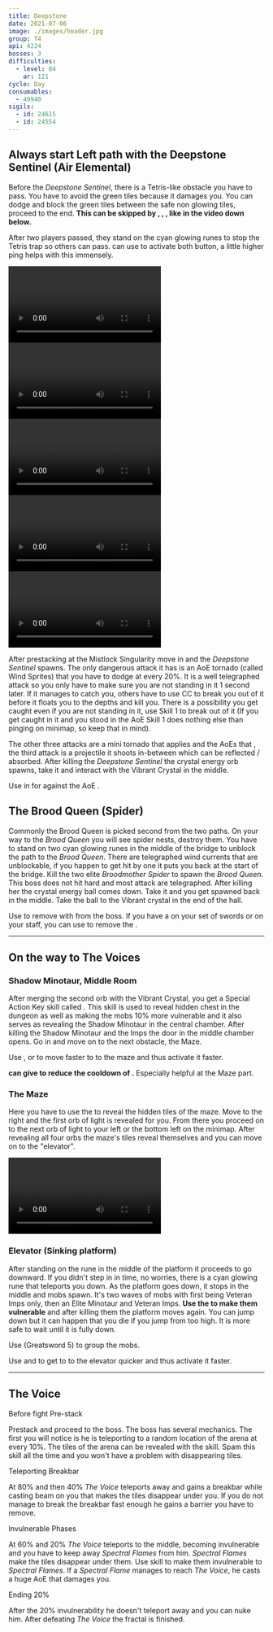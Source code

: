 ```yaml
---
title: Deepstone
date: 2021-07-06
image: ./images/header.jpg
group: T4
api: 4224
bosses: 3
difficulties:
  - level: 84
    ar: 121
cycle: Day
consumables:
  - 49940
sigils:
  - id: 24615
  - id: 24554
---
```


<Grid>
<GridItem sm="12">

## Always start Left path with the Deepstone Sentinel (Air Elemental)

</GridItem>

<GridItem sm="5">

Before the _Deepstone Sentinel_, there is a Tetris-like obstacle you have to pass. You have to avoid the green tiles because it damages you. You can dodge and block the green tiles between the safe non glowing tiles, proceed to the end. **This can be skipped by <Specialization name="Berserker"/>, <Specialization name="Soulbeast"/>, <Specialization name="Firebrand"/>, like in the video down below.**

After two players passed, they stand on the cyan glowing runes to stop the Tetris trap so others can pass. <Specialization name="Elementalist"/> can use <Skill name="Lightning flash"/> to activate both button, a little higher ping helps with this immensely.
</GridItem>

<GridItem sm="7">

<MDImage src="fractals/deepstone/images/maze.jpg" caption="The Tetris / Green Tiles"/>

</GridItem>

<GridItem sm="12">
<Tabs>
<Tab specialization="Guardian">
<Video title="Tetris skip" timestamp="189" youtube="MmJTsOhdQeo"/>
</Tab>

<Tab specialization="Soulbeast">
<Video title="Tetris skip" youtube="5x1KpI1unYg"/>
</Tab>

<Tab specialization="Berserker">
<Video title="Tetris skip" youtube="29qQ2xU1YHk"/>
</Tab>

<Tab specialization="Weaver">
<Video title="Tetris skip" youtube="Fy1rYx73keI"/>
</Tab>

<Tab specialization="Herald">
<Video title="Tetris skip" youtube="DlCSFn5VK18"/>
</Tab>
</Tabs>
</GridItem>

<GridItem sm="7">

After prestacking <Boon name="Might"/> at the Mistlock Singularity move in and the _Deepstone Sentinel_ spawns. The only dangerous attack it has is an AoE tornado (called Wind Sprites) that you have to dodge at every 20%. It is a well telegraphed attack so you only have to make sure you are not standing in it 1 second later. If it manages to catch you, others have to use CC to break you out of it before it floats you to the depths and kill you. There is a possibility you get caught even if you are not standing in it, use Skill 1 to break out of it (If you get caught in it and you stood in the AoE Skill 1 does nothing else than pinging on minimap, so keep that in mind).

The other three attacks are a mini tornado that applies <Condition name="Chilled"/> and the AoEs that <Control name="Daze"/>, the third attack is a projectile it shoots in-between which can be reflected / absorbed. After killing the _Deepstone Sentinel_ the crystal energy orb spawns, take it and interact with the Vibrant Crystal in the middle.
</GridItem>

<GridItem sm="5">
<Tabs>
<Tab specialization="Renegade">

Use <Skill name="Inspiring Reinforcement"/> in <Skill name="Legendary Dwarf Stance" disableText/> for <Boon name="Stability"/> against the AoE <Control name="Daze"/>.
</Tab>
</Tabs>

<MDImage src="fractals/deepstone/images/deepstone_sentinel.jpg" caption="The Deepstone Sentinel"/>

</GridItem>

<GridItem sm="12">

## The Brood Queen (Spider)

</GridItem>

<GridItem sm="8">

Commonly the Brood Queen is picked second from the two paths. On your way to the _Brood Queen_ you will see spider nests, destroy them. You have to stand on two cyan glowing runes in the middle of the bridge to unblock the path to the _Brood Queen_. There are telegraphed wind currents that are unblockable, if you happen to get hit by one it puts you back at the start of the bridge. Kill the two elite _Broodmother Spider_ to spawn the _Brood Queen_. This boss does not hit hard and most attack are telegraphed. After killing her the crystal energy ball comes down. Take it and you get spawned back in the middle. Take the ball to the Vibrant crystal in the end of the hall.
</GridItem>

<GridItem sm="4">
<Tabs>
<Tab specialization="Renegade">

Use <Skill name="Legendary Demon Stance"/> to remove <Boon name="Protection"/> with <Skill name="Banish Enchantment"/> from the boss. If you have a <Item id="72872"/> on your set of swords or on your staff, you can use <Skill id="41220"/> to remove the <Boon name="Protection"/>.
</Tab>
</Tabs>
</GridItem>

<GridItem sm="6">

<MDImage src="fractals/deepstone/images/windy_bridge.jpg" caption="The Bridge"/>

</GridItem>

<GridItem sm="6">

<MDImage src="fractals/deepstone/images/the_brood_queen.jpg" caption="The Brood Queen"/>

</GridItem>
</Grid>

---

## On the way to The Voices

<Grid>
<GridItem sm="6">

### Shadow Minotaur, Middle Room

After merging the second orb with the Vibrant Crystal, you get a Special Action Key skill called <SpecialActionKey name="lightofdeldrimor"/>. This skill is used to reveal hidden chest in the dungeon as well as making the mobs 10% more vulnerable and it also serves as revealing the Shadow Minotaur in the central chamber. After killing the Shadow Minotaur and the Imps the door in the middle chamber opens. Go in and move on to the next obstacle, the Maze.
</GridItem>

<GridItem sm="6">

<MDImage src="fractals/deepstone/images/deepstone_middle_room.jpg" caption="The Middle Room"/>

</GridItem>

<GridItem sm="6">
<Tabs>
<Tab specialization="Elementalist">

Use <Skill name="Lightning Flash"/>, <Skill name="Ride the Lightning"/> or <Skill id="5516"/> to move faster to to the maze and thus activate it faster.
</Tab>
</Tabs>
</GridItem>

<GridItem sm="6">
<Tabs>
<Tab specialization="Renegade">

**<Specialization name="Renegade"/> can give <Boon name="Alacrity"/> to reduce the cooldown of <SpecialActionKey name="lightofdeldrimor"/>.** Especially helpful at the Maze part.
</Tab>
</Tabs>
</GridItem>

<GridItem sm="6">

<MDImage src="fractals/deepstone/images/disappearing_tiles.jpg" caption="The Maze"/>

</GridItem>

<GridItem sm="6">

### The Maze

Here you have to use the <SpecialActionKey name="lightofdeldrimor"/> to reveal the hidden tiles of the maze. Move to the right and the first orb of light is revealed for you. From there you proceed on to the next orb of light to your left or the bottom left on the minimap. After revealing all four orbs the maze's tiles reveal themselves and you can move on to the "elevator".
</GridItem>

<GridItem sm="12">
<Video title="Maze skip for Ranger, Warrior, Guardian, Elementalist and Revenant" youtube="coAfQMSot7s"/>
</GridItem>

<GridItem sm="12">

### Elevator (Sinking platform)

</GridItem>

<GridItem sm="7">

After standing on the rune in the middle of the platform it proceeds to go downward. If you didn't step in in time, no worries, there is a cyan glowing rune that teleports you down. As the platform goes down, it stops in the middle and mobs spawn. It's two waves of mobs with first being Veteran Imps only, then an Elite Minotaur and Veteran Imps. **Use the <SpecialActionKey name="lightofdeldrimor"/> to make them vulnerable** and after killing them the platform moves again. You can jump down but it can happen that you die if you jump from too high. It is more safe to wait until it is fully down.
</GridItem>

<GridItem sm="5">
<Tabs>
<Tab specialization="Guardian">

Use <Skill name="Binding Blade"/> (Greatsword 5) to group the mobs.
</Tab>

<Tab specialization="Elementalist">

Use <Skill name="Lightning Flash"/> and <Skill name="Ride the Lightning"/> to get to to the elevator quicker and thus activate it faster.
</Tab>
</Tabs>
</GridItem>
</Grid>

---

## The Voice

<Grid>
<GridItem sm="8">

Before fight <Label>Pre-stack</Label>

Prestack <Boon name="Might"/> and proceed to the boss. The boss has several mechanics. The first you will notice is he is teleporting to a random location of the arena at every 10%. The tiles of the arena can be revealed with the <SpecialActionKey name="lightofdeldrimor"/> skill. Spam this skill all the time and you won't have a problem with disappearing tiles.

Teleporting <Label>Breakbar</Label>

At 80% and then 40% _The Voice_ teleports away and gains a breakbar while casting beam on you that makes the tiles disappear under you. If you do not manage to break the breakbar fast enough he gains a barrier you have to remove.

Invulnerable <Label>Phases</Label>

At 60% and 20% _The Voice_ teleports to the middle, becoming invulnerable and you have to keep away _Spectral Flames_ from him. _Spectral Flames_ make the tiles disappear under them. Use <SpecialActionKey name="lightofdeldrimor"/> skill to make them invulnerable to _Spectral Flames_. If a _Spectral Flame_ manages to reach _The Voice_, he casts a huge AoE that damages you.

Ending <Label>20%</Label>

After the 20% invulnerability he doesn't teleport away and you can nuke him. After defeating _The Voice_ the fractal is finished.
</GridItem>

<GridItem sm="4">

<MDImage src="fractals/deepstone/images/the_voice.jpg" caption="The Voice"/>

</GridItem>
</Grid>
